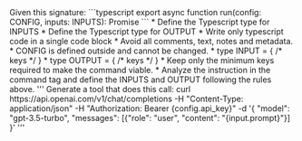 
<agent-code-definition>
  Given this signature:
  ```typescript
  export async function run(config: CONFIG, inputs: INPUTS): Promise<OUTPUT>
  ```
</agent-code-definition>

<agent-code-output>
  * Define the Typescript type for INPUTS
  * Define the Typescript type for OUTPUT
</agent-code-output>

<agent-code-rules>
  * Write only typescript code in a single code block
  * Avoid all comments, text, notes and metadata.
  * CONFIG is defined outside and cannot be changed.
  * type INPUT = { /* keys */ }
  * type OUTPUT = { /* keys */ }
  * Keep only the minimum keys required to make the command viable.
  * Analyze the instruction in the command tag and define the INPUTS and OUTPUT following the rules above.
</agent-code-rules>

<command>
'''
Generate a tool that does this call: curl https://api.openai.com/v1/chat/completions   -H "Content-Type: application/json"   -H "Authorization: Bearer {config.api_key}"   -d '{
    "model": "gpt-3.5-turbo",
    "messages": [{"role": "user", "content": "{input.prompt}"}]
  }'
'''
</command>
